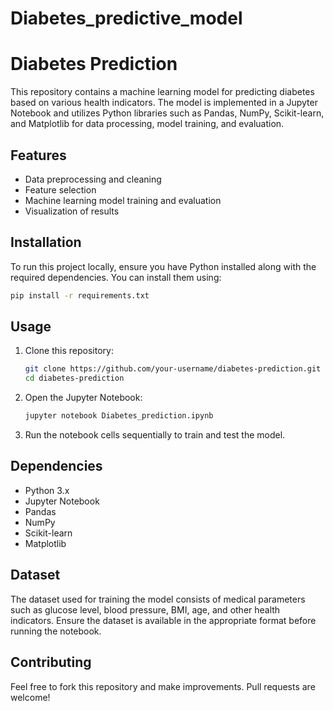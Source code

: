 # Diabetes_predictive_model
# Diabetes Prediction

This repository contains a machine learning model for predicting diabetes based on various health indicators. The model is implemented in a Jupyter Notebook and utilizes Python libraries such as Pandas, NumPy, Scikit-learn, and Matplotlib for data processing, model training, and evaluation.

## Features
- Data preprocessing and cleaning
- Feature selection
- Machine learning model training and evaluation
- Visualization of results

## Installation
To run this project locally, ensure you have Python installed along with the required dependencies. You can install them using:

```bash
pip install -r requirements.txt
```

## Usage
1. Clone this repository:
   ```bash
   git clone https://github.com/your-username/diabetes-prediction.git
   cd diabetes-prediction
   ```
2. Open the Jupyter Notebook:
   ```bash
   jupyter notebook Diabetes_prediction.ipynb
   ```
3. Run the notebook cells sequentially to train and test the model.

## Dependencies
- Python 3.x
- Jupyter Notebook
- Pandas
- NumPy
- Scikit-learn
- Matplotlib

## Dataset
The dataset used for training the model consists of medical parameters such as glucose level, blood pressure, BMI, age, and other health indicators. Ensure the dataset is available in the appropriate format before running the notebook.

## Contributing
Feel free to fork this repository and make improvements. Pull requests are welcome!


